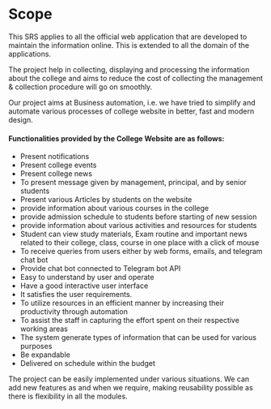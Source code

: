# Scope

This SRS applies to all the official web application that are developed to maintain the information online. This is extended to all the domain of the applications.

The project help in collecting, displaying and processing the information about the college and aims to reduce the cost of collecting the management & collection procedure will go  on smoothly.

Our project aims at Business automation, i.e. we have tried to simplify and automate various processes of college website in better, fast and modern design.

#### Functionalities provided by the College Website are as follows:

- Present notifications
- Present college events
- Present college news
- To present message given by management, principal, and by senior students
- Present various Articles by students on the website
- provide information about various courses in the college
- provide admission schedule to students before starting of new session
- provide information about various activities and resources for students
- Student can view study materials, Exam routine and important news related
  to their college, class, course in one place with a click of mouse
- To receive queries from users either by web forms, emails, and telegram chat bot
- Provide chat bot connected to Telegram bot API
- Easy to understand by user and operate
- Have a good interactive user interface
- It satisfies the user requirements.
- To utilize resources in an efficient manner by increasing their productivity through automation
- To assist the staff in capturing the effort spent on their respective working areas
- The system generate types of information that can be used for various purposes
- Be expandable 
- Delivered on schedule within the budget

The project can be easily implemented under various situations. We can add
new features as and when we require, making reusability possible as there is
flexibility in all the modules.
